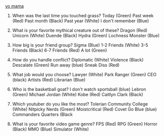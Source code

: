 [yo mama](https://cheddahjames.github.io/MagicWebsiteStuff/)

1. When was the last time you touched grass?
    Today (Green)
    Past week (Red)
    Past month (Black)
    Past year (White)
    I don't remember (Blue)
2.  What is your favorite mythical creature out of these?
     Dragon (Red)
     Unicorn (White)
     Duende (Black)
     Hydra (Green)
     Lochness Monster (Blue)

3. How big is your friend group?
   Sigma (Blue)
   1-2 Friends (White)
   3-5 Friends (Black)
   6-7 Friends (Red)
   A lot (Green)
4. How do you handle conflict?
   Diplomatic (White)
   Violence (Black)
   Descalate (Green)
   Run away (blue)
   Sneak Diss (Red)
5. What job would you choose?
   Lawyer (White)
   Park Ranger (Green)
   CEO (black)
   Artists (Red)
   Librarian (Blue)
6. Who is the basketball goat?
   I don't watch sportsball (blue)
   Lebron (Green)
   Michael Jordan (White)
   Kobe (Red)
   Caitlyn Clark (Black)

7. Which youtuber do you like the most?
   Tolerian Community College (White)
   Nitpicky Nerds (Green)
   Moistcritical (Red)
   Covet Go Blue (blue)
   Commanders Quarters (Black
9. What is your favorite video game genre?
    FPS (Red)
    RPG (Green)
    Horror (Black)
    MMO (Blue)
    Simulator (White)

   
